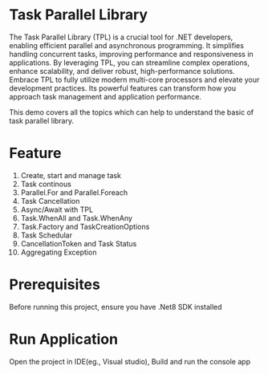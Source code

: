 # Task Parallel Library
 The Task Parallel Library (TPL) is a crucial tool for .NET developers, enabling efficient parallel and asynchronous programming. It simplifies handling concurrent tasks, improving performance and responsiveness in applications. By leveraging TPL, you can streamline complex operations, enhance scalability, and deliver robust, high-performance solutions. Embrace TPL to fully utilize modern multi-core processors and elevate your development practices. Its powerful features can transform how you approach task management and application performance.
 
This demo covers all the topics which can help to understand the basic of task parallel library.
# Feature
1) Create, start and manage task
2) Task continous
3) Parallel.For and Parallel.Foreach
4) Task Cancellation
5) Async/Await with TPL
6) Task.WhenAll and Task.WhenAny
7) Task.Factory and TaskCreationOptions
8) Task Schedular
9) CancellationToken and Task Status
10) Aggregating Exception 
# Prerequisites
Before running this project, ensure you have
.Net8 SDK installed
# Run Application
Open the project in IDE(eg., Visual studio),
Build and run the console app
